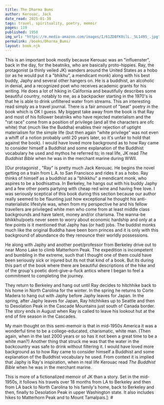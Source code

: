 ```yaml
---
title: The Dharma Bums
author: Kerouac, Jack
date_read: 2025-01-30
tags: travel, spirituality, poetry, memoir
pages: 119 
published: 1958
img_url: "https://m.media-amazon.com/images/I/61ZD8FK0ilL._SL1495_.jpg"
permalink: /books/Dharma_Bums/
layout: book.njk
---
```

This is an important book mostly because Kerouac was an "influenster", back in the day, for the beatniks, who are basically proto-hippies.  Ray, the protagonist (a thinly veiled JK) wanders around the United States as a hobo (or as 
he would put it a "bhikhu", a mendicant monk) along with his best buddy, Japhy and several other hangers on.  He is a buddhist, an alcoholic in denial, and a recognized poet who receives academic grants for his writing.  He does a lot of hiking in California and beautifully describes some beautiful country, notably to me, as a backpacker starting in the 1970's is that he is able to drink unfiltered water from streams. This an interesting
read simply as a travel journal.  There is a fair amount of "beat" poetry in the book which is OK I guess.  My biggest
take away from the book is that Ray and most of his follower beatniks who have rejected materialism and the "rat race" come from a position of privilege (and all the characters are ofc white) that (much like the Buddha) enables their rejection of uptight materialism for the simple life (but then again "white privilege" was not even a whiff of a notion probably until 20 years later, so it's unfair to hold that against the book). 
I would have loved more background as to
how Ray came to consider himself a Buddhist and some explanation of the Buddhist vocabulary he used and mythos he referred to; in real life, JK read _The Buddhist Bible_ when he was in the merchant marine during WWII.


[Our protagonist , "Ray" is pretty much Jack Kerouac. He begins the novel getting on a train from L.A. to San Francisco and rides it as a hobo.
Ray thinks of himself as a buddhist as a "bhikkhu" a mendicant monk, who aspires to be a bodhisattva. In Berkeley, he hangs out with his buddy
Japhy and a few other poets partying with cheap red wine and having free love. I was seriously sceptical of this book during this section because
our author really seemed to be flaunting just how exceptional he thought his anti-materialistic lifestyle was, when from my perspective he and his
fellow travellers are privileged white men who come from at least middle class backgrounds and have talent, money and/or charisma. The wanna-be
bhikkhu/poets never seem to worry about economic hardship and only at a few points is it mentioned that Japhy has (or had) jobs.  The buddist monks
much like the original Buddha have been born princes and it is only with this background of abundance do they renounce their worldly possessions.

He along with Japhy and another poet/professor from Berkeley drive out to near Mono Lake to climb Matterhorn Peak. The expedition is incompetent and
bumbling in the extreme, such that I thought one of them could have been seriously sick or injured but its not that kind of a book. But its during
this part of the book where there are beautiful descriptions of the hike and of the group's poetic dont-give-a-fuck antics where I began to feel
a commitment to completing the journey.

They return to Berkeley and hang out until Ray decides to hitchhike back to his home in North Carolina for the winter. In the spring
he returns to Corte Madera to hang out with Japhy before Japhy leaves for Japan. In the spring, after Japhy leaves for Japan, Ray hitchhikes up to Seattle and then to
Desolation Peak in the Cascade Mountains just south of Canada border. The story ends in August when Ray is called to leave his lookout hut at the end
of fire season in the Cascades.

My main thought on this semi-memoir is that in mid-1950s America it was a wonderful time to be a college-educated, charismatic, white man.
(Then again, when in the last 2000 years or so has it not been a great time to be a white man?) Another
thing that struck me was that the water in the backcountry was safe to drink without filtering it. I would have loved more background as to
how Ray came to consider himself a Buddhist and some explanation of the Buddhist vocabulary he used. From context it is implied that Japhy is
Ray's inspiration, when in real life Kerouac read _The Buddhist Bible_ when he was in the merchant marine.

This is more of a fictionalized memoir of JK than a story.  Set in the mid-1950s, it follows his travels over
18 months from LA to Berkeley and then from LA back to North Carolina to his family's home, back to Berkeley and then,
finally to Desolation Peak in upper Washington state.  It also includes hikes to Matterhorn Peak and to Mount Tamalpais.]: #